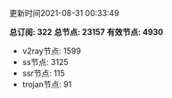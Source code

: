 更新时间2021-08-31 00:33:49

**总订阅: 322**
**总节点: 23157**
**有效节点: 4930**
- v2ray节点: 1599
- ss节点: 3125
- ssr节点: 115
- trojan节点: 91

